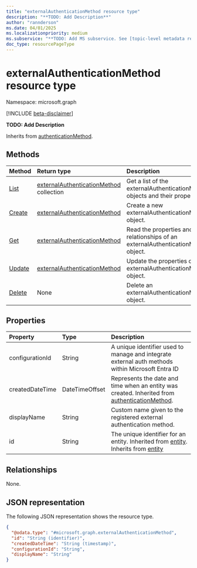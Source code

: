 ```yaml
---
title: "externalAuthenticationMethod resource type"
description: "**TODO: Add Description**"
author: "rannderson"
ms.date: 04/01/2025
ms.localizationpriority: medium
ms.subservice: "**TODO: Add MS subservice. See [topic-level metadata reference](https://eng.ms/docs/products/microsoft-graph-service/microsoft-graph/document-apis/metadata)**"
doc_type: resourcePageType
---
```


# externalAuthenticationMethod resource type

Namespace: microsoft.graph

[!INCLUDE [beta-disclaimer](../../includes/beta-disclaimer.md)]

**TODO: Add Description**


Inherits from [authenticationMethod](../resources/authenticationmethod.md).


## Methods
|Method|Return type|Description|
|:---|:---|:---|
|[List](../api/authentication-list-externalauthenticationmethods.md)|[externalAuthenticationMethod](../resources/externalauthenticationmethod.md) collection|Get a list of the externalAuthenticationMethod objects and their properties.|
|[Create](../api/authentication-post-externalauthenticationmethods.md)|[externalAuthenticationMethod](../resources/externalauthenticationmethod.md)|Create a new externalAuthenticationMethod object.|
|[Get](../api/externalauthenticationmethod-get.md)|[externalAuthenticationMethod](../resources/externalauthenticationmethod.md)|Read the properties and relationships of an externalAuthenticationMethod object.|
|[Update](../api/externalauthenticationmethod-update.md)|[externalAuthenticationMethod](../resources/externalauthenticationmethod.md)|Update the properties of an externalAuthenticationMethod object.|
|[Delete](../api/authentication-delete-externalauthenticationmethods.md)|None|Delete an externalAuthenticationMethod object.|


## Properties
|Property|Type|Description|
|:---|:---|:---|
|configurationId|String|A unique identifier used to manage and integrate external auth methods within Microsoft Entra ID|
|createdDateTime|DateTimeOffset|Represents the date and time when an entity was created. Inherited from [authenticationMethod](../resources/authenticationmethod.md).|
|displayName|String|Custom name given to the registered external authentication method.|
|id|String|The unique identifier for an entity. Inherited from [entity](../resources/entity.md). Inherits from [entity](../resources/entity.md)|

## Relationships
None.

## JSON representation
The following JSON representation shows the resource type.
<!-- {
  "blockType": "resource",
  "keyProperty": "id",
  "@odata.type": "microsoft.graph.externalAuthenticationMethod",
  "baseType": "microsoft.graph.authenticationMethod",
  "openType": false
}
-->
``` json
{
  "@odata.type": "#microsoft.graph.externalAuthenticationMethod",
  "id": "String (identifier)",
  "createdDateTime": "String (timestamp)",
  "configurationId": "String",
  "displayName": "String"
}
```

